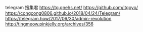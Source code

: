 telegram 搜集君 https://tg.gnehs.net/
https://github.com/itgoyo/
https://congcong0806.github.io/2018/04/24/Telegram/
https://telegram.how/2017/06/30/admin-revolution
http://tingmeow.pinkjelly.org/archives/356